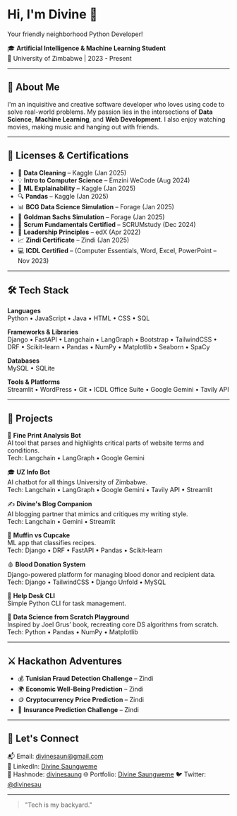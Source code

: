 # Hi, I'm Divine 👋  
Your friendly neighborhood Python Developer!

🎓 **Artificial Intelligence & Machine Learning Student**  
📍 University of Zimbabwe | 2023 - Present  

---

## 🧠 About Me  
I'm an inquisitive and creative software developer who loves using code to solve real-world problems. My passion lies in the intersections of **Data Science**, **Machine Learning**, and **Web Development**. I also enjoy watching movies, making music and hanging out with friends.

---

## 💼 Licenses & Certifications  
- 🧹 **Data Cleaning** – Kaggle (Jan 2025)  
- 💡 **Intro to Computer Science** – Emzini WeCode (Aug 2024)  
- 🧠 **ML Explainability** – Kaggle (Jan 2025)  
- 🔍 **Pandas** – Kaggle (Jan 2025)  
- 📊 **BCG Data Science Simulation** – Forage (Jan 2025)  
- 🔐 **Goldman Sachs Simulation** – Forage (Jan 2025)  
- 💼 **Scrum Fundamentals Certified** – SCRUMstudy (Dec 2024)  
- 🧭 **Leadership Principles** – edX (Apr 2022)  
- 📈 **Zindi Certificate** – Zindi (Jan 2025)  
- 💻 **ICDL Certified** – (Computer Essentials, Word, Excel, PowerPoint – Nov 2023)

---

## 🛠️ Tech Stack  
**Languages**  
Python • JavaScript • Java • HTML • CSS • SQL  

**Frameworks & Libraries**  
Django • FastAPI • Langchain • LangGraph • Bootstrap • TailwindCSS • DRF • Scikit-learn • Pandas • NumPy • Matplotlib • Seaborn • SpaCy  

**Databases**  
MySQL • SQLite  

**Tools & Platforms**  
Streamlit • WordPress • Git • ICDL Office Suite • Google Gemini • Tavily API

---

## 🚀 Projects  
🎯 **Fine Print Analysis Bot**  
AI tool that parses and highlights critical parts of website terms and conditions.  
Tech: Langchain • LangGraph • Google Gemini

🎓 **UZ Info Bot**  
AI chatbot for all things University of Zimbabwe.  
Tech: Langchain • LangGraph • Google Gemini • Tavily API • Streamlit

✍️ **Divine's Blog Companion**  
AI blogging partner that mimics and critiques my writing style.  
Tech: Langchain • Gemini • Streamlit

🧁 **Muffin vs Cupcake**  
ML app that classifies recipes.  
Tech: Django • DRF • FastAPI • Pandas • Scikit-learn  

🩸 **Blood Donation System**  
Django-powered platform for managing blood donor and recipient data.  
Tech: Django • TailwindCSS • Django Unfold • MySQL

💬 **Help Desk CLI**  
Simple Python CLI for task management.  

🧠 **Data Science from Scratch Playground**  
Inspired by Joel Grus’ book, recreating core DS algorithms from scratch.  
Tech: Python • Pandas • NumPy • Matplotlib

---

## ⚔️ Hackathon Adventures  
- 💰 **Tunisian Fraud Detection Challenge** – Zindi  
- 🌍 **Economic Well-Being Prediction** – Zindi  
- 🪙 **Cryptocurrency Price Prediction** – Zindi  
- 🧾 **Insurance Prediction Challenge** – Zindi  

---

## 🤝 Let's Connect  
📬 Email: [divinesaun@gmail.com](mailto:divinesaun@gmail.com)  
🔗 LinkedIn: [Divine Saungweme](https://www.linkedin.com/in/divinesau)  
📢 Hashnode: [divinesaung](https://divinesaung.hashnode.dev/)
🌐 Portfolio: [Divine Saungweme](https://divinesau.vercel.app/) 
🐦 Twitter: [@divinesau](https://x.com/divinesau)  

---

> "Tech is my backyard."



<!---
divinesaun/divinesaun is a ✨ special ✨ repository because its `README.md` (this file) appears on your GitHub profile.
You can click the Preview link to take a look at your changes.
--->
